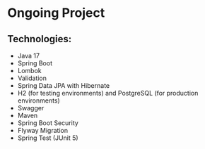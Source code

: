 # Ongoing Project
## Technologies:

- Java 17
- Spring Boot
- Lombok
- Validation
- Spring Data JPA with Hibernate
- H2 (for testing environments) and PostgreSQL (for production environments)
- Swagger
- Maven
- Spring Boot Security
- Flyway Migration
- Spring Test (JUnit 5)
